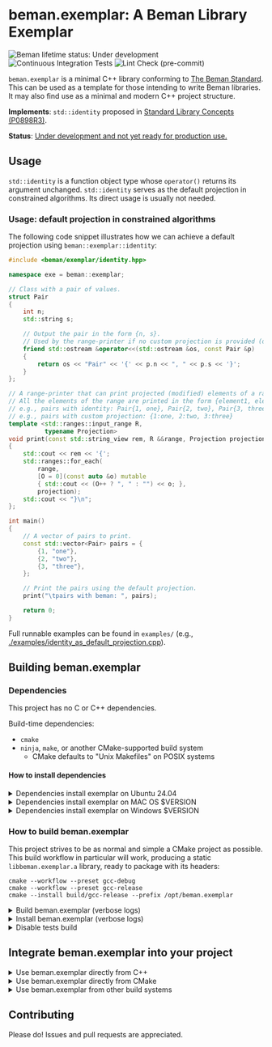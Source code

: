 <!--
SPDX-License-Identifier: Apache-2.0 WITH LLVM-exception
-->

# beman.exemplar: A Beman Library Exemplar

![Beman lifetime status: Under development](https://img.shields.io/badge/Beman%20lifetime-under%20dvelopment-blue)
![Continuous Integration Tests](https://github.com/bemanproject/exemplar/actions/workflows/ci_tests.yml/badge.svg)
![Lint Check (pre-commit)](https://github.com/bemanproject/exemplar/actions/workflows/pre-commit.yml/badge.svg)

`beman.exemplar` is a minimal C++ library conforming to [The Beman Standard](https://github.com/bemanproject/beman/blob/main/docs/BEMAN_STANDARD.md).
This can be used as a template for those intending to write Beman libraries.
It may also find use as a minimal and modern  C++ project structure.

**Implements**: `std::identity` proposed in [Standard Library Concepts (P0898R3)](https://wg21.link/P0898R3).

**Status**: [Under development and not yet ready for production use.](https://github.com/bemanproject/beman/blob/main/docs/BEMAN_LIBRARY_MATURITY_MODEL.md#under-development-and-not-yet-ready-for-production-use)

## Usage

`std::identity` is a function object type whose `operator()` returns its argument unchanged.
`std::identity` serves as the default projection in constrained algorithms.
Its direct usage is usually not needed.

### Usage: default projection in constrained algorithms

 The following code snippet illustrates how we can achieve a default projection using `beman::exemplar::identity`:

```cpp
#include <beman/exemplar/identity.hpp>

namespace exe = beman::exemplar;

// Class with a pair of values.
struct Pair
{
    int n;
    std::string s;

    // Output the pair in the form {n, s}.
    // Used by the range-printer if no custom projection is provided (default: identity projection).
    friend std::ostream &operator<<(std::ostream &os, const Pair &p)
    {
        return os << "Pair" << '{' << p.n << ", " << p.s << '}';
    }
};

// A range-printer that can print projected (modified) elements of a range.
// All the elements of the range are printed in the form {element1, element2, ...}.
// e.g., pairs with identity: Pair{1, one}, Pair{2, two}, Pair{3, three}
// e.g., pairs with custom projection: {1:one, 2:two, 3:three}
template <std::ranges::input_range R,
          typename Projection>
void print(const std::string_view rem, R &&range, Projection projection = exe::identity>)
{
    std::cout << rem << '{';
    std::ranges::for_each(
        range,
        [O = 0](const auto &o) mutable
        { std::cout << (O++ ? ", " : "") << o; },
        projection);
    std::cout << "}\n";
};

int main()
{
    // A vector of pairs to print.
    const std::vector<Pair> pairs = {
        {1, "one"},
        {2, "two"},
        {3, "three"},
    };

    // Print the pairs using the default projection.
    print("\tpairs with beman: ", pairs);

    return 0;
}

```

Full runnable examples can be found in `examples/` (e.g., [./examples/identity_as_default_projection.cpp](./examples/identity_as_default_projection.cpp)).

## Building beman.exemplar

### Dependencies
<!-- TODO Darius: rewrite section!-->

This project has no C or C++ dependencies.

Build-time dependencies:

- `cmake`
- `ninja`, `make`, or another CMake-supported build system
  - CMake defaults to "Unix Makefiles" on POSIX systems

#### How to install dependencies

<!-- TODO Darius: rewrite section!-->

<details>
<summary>Dependencies install exemplar on Ubuntu 24.04  </summary>

<!-- TODO Darius: rewrite section!-->

```shell
# Install tools:
apt-get install -y cmake make ninja-build

# Toolchains:
apt-get install                           \
  g++-14 gcc-14 gcc-13 g++-14             \
  clang-18 clang++-18 clang-17 clang++-17
```

</details>

<details>
<summary>Dependencies install exemplar on MAC OS $VERSION </summary>

<!-- TODO Darius: rewrite section!-->
```shell
# TODO
```

</details>

<details>
<summary>Dependencies install exemplar on Windows $VERSION  </summary>
<!-- TODO Darius: rewrite section!-->

```shell
# TODO
```

</details>

### How to build beman.exemplar

This project strives to be as normal and simple a CMake project as possible.
This build workflow in particular will work,
producing a static `libbeman.exemplar.a` library, ready to package with its headers:

```shell
cmake --workflow --preset gcc-debug
cmake --workflow --preset gcc-release
cmake --install build/gcc-release --prefix /opt/beman.exemplar
```

<details>
<summary> Build beman.exemplar (verbose logs) </summary>

```shell
# Configure beman.exemplar via gcc-debug workflow for development.
$ cmake --workflow --preset gcc-debug
Executing workflow step 1 of 3: configure preset "gcc-debug"

Preset CMake variables:

  CMAKE_BUILD_TYPE="Debug"
  CMAKE_CXX_COMPILER="g++"
  CMAKE_CXX_FLAGS="-fsanitize=address -fsanitize=pointer-compare -fsanitize=pointer-subtract -fsanitize=leak -fsanitize=undefined"
  CMAKE_CXX_STANDARD="20"

-- The CXX compiler identification is GNU 11.4.0
-- Detecting CXX compiler ABI info
-- Detecting CXX compiler ABI info - done
-- Check for working CXX compiler: /usr/bin/g++ - skipped
-- Detecting CXX compile features
-- Detecting CXX compile features - done
-- The C compiler identification is GNU 11.4.0
-- Detecting C compiler ABI info
-- Detecting C compiler ABI info - done
-- Check for working C compiler: /usr/bin/cc - skipped
-- Detecting C compile features
-- Detecting C compile features - done
-- Found Python3: /usr/bin/python3.10 (found version "3.10.12") found components: Interpreter
-- Performing Test CMAKE_HAVE_LIBC_PTHREAD
-- Performing Test CMAKE_HAVE_LIBC_PTHREAD - Success
-- Found Threads: TRUE
-- Configuring done
-- Generating done
-- Build files have been written to: /home/runner/work/exemplar/exemplar/build/gcc-debug

Executing workflow step 2 of 3: build preset "gcc-debug"

[1/14] Building CXX object src/beman/exemplar/CMakeFiles/beman.exemplar.dir/identity.cpp.o
[2/14] Linking CXX static library src/beman/exemplar/libbeman.exemplar.a
[3/14] Building CXX object examples/CMakeFiles/beman.exemplar.examples.identity_direct_usage.dir/identity_direct_usage.cpp.o
[4/14] Linking CXX executable examples/beman.exemplar.examples.identity_direct_usage
[5/14] Building CXX object _deps/googletest-build/googletest/CMakeFiles/gtest_main.dir/src/gtest_main.cc.o
[6/14] Building CXX object src/beman/exemplar/CMakeFiles/beman.exemplar.tests.dir/identity.t.cpp.o
[7/14] Building CXX object _deps/googletest-build/googlemock/CMakeFiles/gmock_main.dir/src/gmock_main.cc.o
[8/14] Building CXX object _deps/googletest-build/googlemock/CMakeFiles/gmock.dir/src/gmock-all.cc.o
[9/14] Building CXX object _deps/googletest-build/googletest/CMakeFiles/gtest.dir/src/gtest-all.cc.o
[10/14] Linking CXX static library lib/libgtest.a
[11/14] Linking CXX static library lib/libgtest_main.a
[12/14] Linking CXX static library lib/libgmock.a
[13/14] Linking CXX static library lib/libgmock_main.a
[14/14] Linking CXX executable src/beman/exemplar/beman.exemplar.tests

Executing workflow step 3 of 3: test preset "gcc-debug"

Test project /home/runner/work/exemplar/exemplar/build/gcc-debug
    Start 1: IdentityTest.call_identity_with_int
1/4 Test #1: IdentityTest.call_identity_with_int ...........   Passed    0.13 sec
    Start 2: IdentityTest.call_identity_with_custom_type
2/4 Test #2: IdentityTest.call_identity_with_custom_type ...   Passed    0.01 sec
    Start 3: IdentityTest.compare_std_vs_beman
3/4 Test #3: IdentityTest.compare_std_vs_beman .............   Passed    0.01 sec
    Start 4: IdentityTest.check_is_transparent
4/4 Test #4: IdentityTest.check_is_transparent .............   Passed    0.01 sec

100% tests passed, 0 tests failed out of 4

Total Test time (real) =   0.18 sec

# Configure beman.exemplar via gcc-release workflow for direct usage.
$ cmake --workflow --preset gcc-release
Executing workflow step 1 of 3: configure preset "gcc-release"

Preset CMake variables:

  CMAKE_BUILD_TYPE="RelWithDebInfo"
  CMAKE_CXX_COMPILER="g++"
  CMAKE_CXX_FLAGS="-O3"
  CMAKE_CXX_STANDARD="20"

-- The CXX compiler identification is GNU 11.4.0
-- Detecting CXX compiler ABI info
-- Detecting CXX compiler ABI info - done
-- Check for working CXX compiler: /usr/bin/g++ - skipped
-- Detecting CXX compile features
-- Detecting CXX compile features - done
-- The C compiler identification is GNU 11.4.0
-- Detecting C compiler ABI info
-- Detecting C compiler ABI info - done
-- Check for working C compiler: /usr/bin/cc - skipped
-- Detecting C compile features
-- Detecting C compile features - done
-- Found Python3: /usr/bin/python3.10 (found version "3.10.12") found components: Interpreter
-- Performing Test CMAKE_HAVE_LIBC_PTHREAD
-- Performing Test CMAKE_HAVE_LIBC_PTHREAD - Success
-- Found Threads: TRUE
-- Configuring done
-- Generating done
-- Build files have been written to: /home/runner/work/exemplar/exemplar/build/gcc-release

Executing workflow step 2 of 3: build preset "gcc-release"

[1/14] Building CXX object src/beman/exemplar/CMakeFiles/beman.exemplar.dir/identity.cpp.o
[2/14] Linking CXX static library src/beman/exemplar/libbeman.exemplar.a
[3/14] Building CXX object examples/CMakeFiles/beman.exemplar.examples.identity_direct_usage.dir/identity_direct_usage.cpp.o
[4/14] Linking CXX executable examples/beman.exemplar.examples.identity_direct_usage
[5/14] Building CXX object _deps/googletest-build/googletest/CMakeFiles/gtest_main.dir/src/gtest_main.cc.o
[6/14] Building CXX object src/beman/exemplar/CMakeFiles/beman.exemplar.tests.dir/identity.t.cpp.o
[7/14] Building CXX object _deps/googletest-build/googlemock/CMakeFiles/gmock_main.dir/src/gmock_main.cc.o
[8/14] Building CXX object _deps/googletest-build/googlemock/CMakeFiles/gmock.dir/src/gmock-all.cc.o
[9/14] Building CXX object _deps/googletest-build/googletest/CMakeFiles/gtest.dir/src/gtest-all.cc.o
[10/14] Linking CXX static library lib/libgtest.a
[11/14] Linking CXX static library lib/libgtest_main.a
[12/14] Linking CXX static library lib/libgmock.a
[13/14] Linking CXX executable src/beman/exemplar/beman.exemplar.tests
[14/14] Linking CXX static library lib/libgmock_main.a

Executing workflow step 3 of 3: test preset "gcc-release"

Test project /home/runner/work/exemplar/exemplar/build/gcc-release
    Start 1: IdentityTest.call_identity_with_int
1/4 Test #1: IdentityTest.call_identity_with_int ...........   Passed    0.00 sec
    Start 2: IdentityTest.call_identity_with_custom_type
2/4 Test #2: IdentityTest.call_identity_with_custom_type ...   Passed    0.00 sec
    Start 3: IdentityTest.compare_std_vs_beman
3/4 Test #3: IdentityTest.compare_std_vs_beman .............   Passed    0.00 sec
    Start 4: IdentityTest.check_is_transparent
4/4 Test #4: IdentityTest.check_is_transparent .............   Passed    0.00 sec

100% tests passed, 0 tests failed out of 4

Total Test time (real) =   0.01 sec

# Run examples.
$ build/gcc-release/examples/beman.exemplar.examples.identity_direct_usage
2024

```

</details>

<details>
<summary> Install beman.exemplar (verbose logs) </summary>

```shell
# Install build artifacts from `build` directory into `opt/beman.exemplar` path.
$ cmake --install build/gcc-release --prefix /opt/beman.exemplar
-- Install configuration: "RelWithDebInfo"
-- Up-to-date: /opt/beman.exemplar/lib/libbeman.exemplar.a
-- Up-to-date: /opt/beman.exemplar/include/beman/exemplar/identity.hpp


# Check tree.
$ tree /opt/beman.exemplar
/opt/beman.exemplar
├── include
│   └── beman
│       └── exemplar
│           └── identity.hpp
└── lib
    └── libbeman.exemplar.a

4 directories, 2 files
```

</details>

<details>
<summary> Disable tests build </summary>

To build this project with tests disabled (and their dependencies),
simply use `BEMAN_EXEMPLAR_BUILD_TESTING=OFF` as documented in upstream [CMake documentation](https://cmake.org/cmake/help/latest/module/CTest.html):

```shell
cmake -B build -S . -DBEMAN_EXEMPLAR_BUILD_TESTING=OFF
```

</details>

## Integrate beman.exemplar into your project

<details>
<summary> Use beman.exemplar directly from C++ </summary>
<!-- TODO Darius: rewrite section!-->

If you want to use `beman.exemplar` from your project,
you can include `beman/exemplar/*.hpp`  files from your C++ source files

```cpp
#include <beman/exemplar/identity.hpp>
```

and directly link with `libbeman.exemplar.a`

```shell
# Assume /opt/beman.exemplar staging directory.
$ c++ -o identity_usage examples/identity_usage.cpp \
    -I /opt/beman.exemplar/include/ \
    -L/opt/beman.exemplar/lib/ -lbeman.exemplar
```

</details>

<details>
<summary> Use beman.exemplar directly from CMake </summary>

<!-- TODO Darius: rewrite section! Add examples. -->

For CMake based projects, you will need to use the `beman.exemplar` CMake module to define the `beman::exemplar` CMake target:

```cmake
find_package(beman.exemplar REQUIRED)
```

You will also need to add `beman::exemplar`
to the link libraries of any libraries or executables that include `beman/exemplar/*.hpp` in their source or header file.

```cmake
target_link_libraries(yourlib PUBLIC beman::exemplar)
```

</details>

<details>
<summary> Use beman.exemplar from other build systems </summary>

<!-- TODO Darius: rewrite section! Add examples. -->

Build systems that support `pkg-config` by providing a `beman.exemplar.pc` file.
Build systems that support interoperation via `pkg-config` should be able to detect `beman.exemplar` for you automatically.

</details>

## Contributing

Please do! Issues and pull requests are appreciated.
